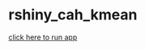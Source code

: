 # rshiny_cah_kmean
[click here to run app](https://oagbohouto.shinyapps.io/APP-4/?_ga=2.60336173.1667294675.1682961383-489944053.1682961383)

